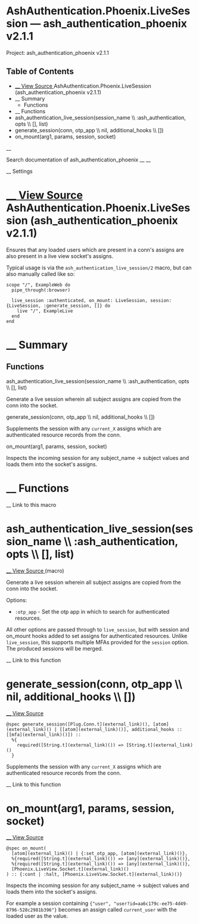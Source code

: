 # AshAuthentication.Phoenix.LiveSession — ash_authentication_phoenix v2.1.1

Project: ash_authentication_phoenix v2.1.1

## Table of Contents

- [ __ View Source ](external_link) AshAuthentication.Phoenix.LiveSession (ash_authentication_phoenix v2.1.1)
- __ Summary
  - Functions
- __ Functions
- ash_authentication_live_session(session_name \\\ :ash_authentication, opts \\\ [], list)
- generate_session(conn, otp_app \\\ nil, additional_hooks \\\ [])
- on_mount(arg1, params, session, socket)

__

Search documentation of ash_authentication_phoenix __ __

__ Settings

#  [ __ View Source ](external_link) AshAuthentication.Phoenix.LiveSession (ash_authentication_phoenix v2.1.1)

Ensures that any loaded users which are present in a conn's assigns are also present in a live view socket's assigns.

Typical usage is via the `ash_authentication_live_session/2` macro, but can also manually called like so:
    
    
    scope "/", ExampleWeb do
      pipe_through(:browser)
    
      live_session :authenticated, on_mount: LiveSession, session: {LiveSession, :generate_session, []} do
        live "/", ExampleLive
      end
    end

#  __ Summary

##  Functions

ash_authentication_live_session(session_name \\\ :ash_authentication, opts \\\ [], list)

Generate a live session wherein all subject assigns are copied from the conn into the socket.

generate_session(conn, otp_app \\\ nil, additional_hooks \\\ [])

Supplements the session with any `current_X` assigns which are authenticated resource records from the conn.

on_mount(arg1, params, session, socket)

Inspects the incoming session for any subject_name -> subject values and loads them into the socket's assigns.

#  __ Functions

__ Link to this macro

# ash_authentication_live_session(session_name \\\ :ash_authentication, opts \\\ [], list)

[ __ View Source ](external_link) (macro)

Generate a live session wherein all subject assigns are copied from the conn into the socket.

Options:

  * `:otp_app` \- Set the otp app in which to search for authenticated resources.



All other options are passed through to `live_session`, but with session and on_mount hooks added to set assigns for authenticated resources. Unlike `live_session`, this supports multiple MFAs provided for the `session` option. The produced sessions will be merged.

__ Link to this function

# generate_session(conn, otp_app \\\ nil, additional_hooks \\\ [])

[ __ View Source ](external_link)
    
    
    @spec generate_session([Plug.Conn.t](external_link)(), [atom](external_link)() | [[atom](external_link)()], additional_hooks :: [[mfa](external_link)()]) ::
      %{
        required([String.t](external_link)()) => [String.t](external_link)()
      }

Supplements the session with any `current_X` assigns which are authenticated resource records from the conn.

__ Link to this function

# on_mount(arg1, params, session, socket)

[ __ View Source ](external_link)
    
    
    @spec on_mount(
      [atom](external_link)() | {:set_otp_app, [atom](external_link)()},
      %{required([String.t](external_link)()) => [any](external_link)()},
      %{required([String.t](external_link)()) => [any](external_link)()},
      [Phoenix.LiveView.Socket.t](external_link)()
    ) :: {:cont | :halt, [Phoenix.LiveView.Socket.t](external_link)()}

Inspects the incoming session for any subject_name -> subject values and loads them into the socket's assigns.

For example a session containing `{"user", "user?id=aa6c179c-ee75-4d49-8796-528c2981b396"}` becomes an assign called `current_user` with the loaded user as the value.
